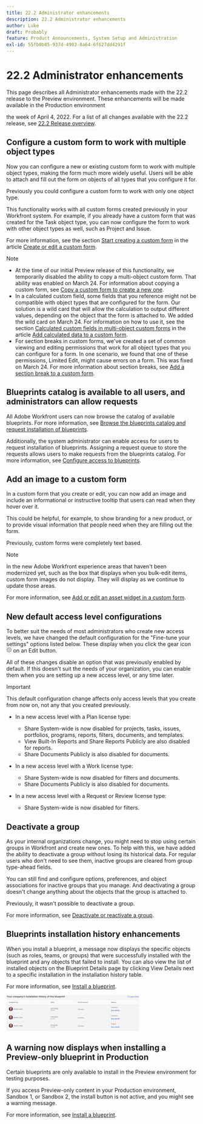 ```yaml
---
title: 22.2 Administrator enhancements
description: 22.2 Administrator enhancements
author: Luke
draft: Probably
feature: Product Announcements, System Setup and Administration
exl-id: 55fb0b85-937d-4903-8a64-6f627dd4291f
---
```

# 22.2 Administrator enhancements

This page describes all Administrator enhancements made with the 22.2 release to the Preview environment. These enhancements will be made available in the Production environment 

<!--
<MadCap:conditionalText data-mc-conditions="QuicksilverOrClassic.Draft mode">
in January 2022
</MadCap:conditionalText>
-->

the week of April 4, 2022. For a list of all changes available with the 22.2 release, see [22.2 Release overview](../../../product-announcements/product-releases/22.2-release-activity/22-2-release-overview.md).

## Configure a custom form to work with multiple object types

Now you can configure a new or existing custom form to work with multiple object types, making the form much more widely useful. Users will be able to attach and fill out the form on objects of all types that you configure it for.

Previously you could configure a custom form to work with only one object type.

This functionality works with all custom forms created previously in your Workfront system. For example, if you already have a custom form that was created for the Task object type, you can now configure the form to work with other object types as well, such as Project and Issue.

For more information, see the section [Start creating a custom form](../../../administration-and-setup/customize-workfront/create-manage-custom-forms/create-or-edit-a-custom-form.md#start) in the article [Create or edit a custom form](../../../administration-and-setup/customize-workfront/create-manage-custom-forms/create-or-edit-a-custom-form.md).

>[!NOTE]
>
>* At the time of our initial Preview release of this functionality, we temporarily disabled the ability to copy a multi-object custom form. That ability was enabled on March 24. For information about copying a custom form, see [Copy a custom form to create a new one](../../../administration-and-setup/customize-workfront/create-manage-custom-forms/copy-custom-form-to-create-a-new-one.md).
>* In a calculated custom field, some fields that you reference might not be compatible with object types that are configured for the form. Our solution is a wild card that will allow the calculation to output different values, depending on the object that the form is attached to. We added the wild card on March 24. For information on how to use it, see the section [Calculated custom fields in multi-object custom forms](../../../administration-and-setup/customize-workfront/create-manage-custom-forms/add-calculated-data-to-custom-form.md#calculat) in the article [Add calculated data to a custom form](../../../administration-and-setup/customize-workfront/create-manage-custom-forms/add-calculated-data-to-custom-form.md).
>* For section breaks in custom forms, we've created a set of common viewing and editing permissions that work for all object types that you can configure for a form. In one scenario, we found that one of these permissions, Limited Edit, might cause errors on a form. This was fixed on March 24. For more information about section breaks, see [Add a section break to a custom form](../../../administration-and-setup/customize-workfront/create-manage-custom-forms/add-a-section-break-to-a-custom-form.md).
>

## Blueprints catalog is available to all users, and administrators can allow requests

All Adobe Workfront users can now browse the catalog of available blueprints. For more information, see [Browse the blueprints catalog and request installation of blueprints](../../../administration-and-setup/blueprints/browse-catalog.md).

Additionally, the system administrator can enable access for users to request installation of blueprints. Assigning a request queue to store the requests allows users to make requests from the blueprints catalog. For more information, see [Configure access to blueprints](../../../administration-and-setup/blueprints/configure-access-to-blueprints.md).

## Add an image to a custom form

In a custom form that you create or edit, you can now add an image and include an informational or instructive tooltip that users can read when they hover over it.

This could be helpful, for example, to show branding for a new product, or to provide visual information that people need when they are filling out the form.

Previously, custom forms were completely text based.

>[!NOTE]
>
>In the new Adobe Workfront experience areas that haven't been modernized yet, such as the box that displays when you bulk-edit items, custom form images do not display. They will display as we continue to update those areas.

For more information, see [Add or edit an asset widget in a custom form](../../../administration-and-setup/customize-workfront/create-manage-custom-forms/add-widget-or-edit-its-properties-in-a-custom-form.md).

## New default access level configurations

To better suit the needs of most administrators who create new access levels, we have changed the default configuration for the "Fine-tune your settings" options listed below. These display when you click the gear icon ![](assets/gear-icon-in-access-levels.png) on an Edit button.

All of these changes disable an option that was previously enabled by default. If this doesn't suit the needs of your organization, you can enable them when you are setting up a new access level, or any time later.

>[!IMPORTANT]
>
>This default configuration change affects only access levels that you create from now on, not any that you created previously.

* In a new access level with a Plan license type:

   * Share System-wide is now disabled for projects, tasks, issues, portfolios, programs, reports, filters, documents, and templates.
   * View Built-In Reports and Share Reports Publicly are also disabled for reports.
   * Share Documents Publicly is also disabled for documents.

* In a new access level with a Work license type:

   * Share System-wide is now disabled for filters and documents.
   * Share Documents Publicly is also disabled for documents.

* In a new access level with a Request or Review license type:

   * Share System-wide is now disabled for filters.

## Deactivate a group

As your internal organizations change, you might need to stop using certain groups in Workfront and create new ones. To help with this, we have added the ability to deactivate a group without losing its historical data. For regular users who don't need to see them, inactive groups are cleared from group type-ahead fields.

You can still find and configure options, preferences, and object associations for inactive groups that you manage. And deactivating a group doesn't change anything about the objects that the group is attached to.

Previously, it wasn't possible to deactivate a group.

For more information, see [Deactivate or reactivate a group](../../../administration-and-setup/manage-groups/create-and-manage-groups/deactivate-or-reactivate-a-group.md).

## Blueprints installation history enhancements

When you install a blueprint, a message now displays the specific objects (such as roles, teams, or groups) that were successfully installed with the blueprint and any objects that failed to install. You can also view the list of installed objects on the Blueprint Details page by clicking View Details next to a specific installation in the installation history table.

For more information, see [Install a blueprint](../../../administration-and-setup/blueprints/blueprints-install.md).

![](assets/blueprints-installation-history-350x95.png)

## A warning now displays when installing a Preview-only blueprint in Production

Certain blueprints are only available to install in the Preview environment for testing purposes.

If you access Preview-only content in your Production environment, Sandbox 1, or Sandbox 2, the install button is not active, and you might see a warning message.

For more information, see [Install a blueprint](../../../administration-and-setup/blueprints/blueprints-install.md).
